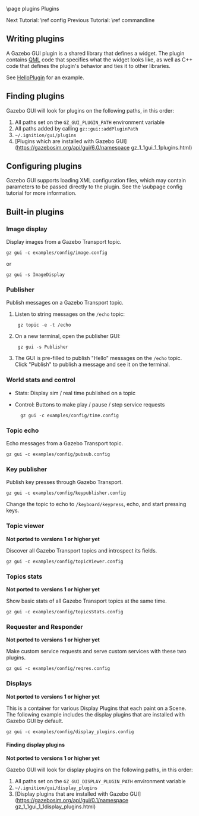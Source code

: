 \page plugins Plugins

Next Tutorial: \ref config
Previous Tutorial: \ref commandline

## Writing plugins

A Gazebo GUI plugin is a shared library that defines a widget.
The plugin contains [QML](https://doc.qt.io/qt-5/qtqml-index.html)
code that specifies what the widget looks like, as well as C++ code
that defines the plugin's behavior and ties it to other libraries.

See [HelloPlugin](https://github.com/gazebosim/gz-gui/blob/main/examples/plugin/hello_plugin/)
for an example.

## Finding plugins

Gazebo GUI will look for plugins on the following paths, in this order:

1. All paths set on the `GZ_GUI_PLUGIN_PATH` environment variable
2. All paths added by calling `gz::gui::addPluginPath`
3. `~/.ignition/gui/plugins`
4. [Plugins which are installed with Gazebo GUI](https://gazebosim.org/api/gui/6.0/namespace gz_1_1gui_1_1plugins.html)

## Configuring plugins

Gazebo GUI supports loading XML configuration files, which may contain
parameters to be passed directly to the plugin. See the \subpage config
tutorial for more information.

## Built-in plugins

### Image display

Display images from a Gazebo Transport topic.

    gz gui -c examples/config/image.config

or

    gz gui -s ImageDisplay

### Publisher

Publish messages on a Gazebo Transport topic.

1. Listen to string messages on the `/echo` topic:

        gz topic -e -t /echo

2. On a new terminal, open the publisher GUI:

        gz gui -s Publisher

3. The GUI is pre-filled to publish "Hello" messages on the `/echo` topic.
   Click "Publish" to publish a message and see it on the terminal.

### World stats and control

* Stats: Display sim / real time published on a topic
* Control: Buttons to make play / pause / step service requests

        gz gui -c examples/config/time.config

### Topic echo

Echo messages from a Gazebo Transport topic.

    gz gui -c examples/config/pubsub.config

### Key publisher

Publish key presses through Gazebo Transport.

    gz gui -c examples/config/keypublisher.config

Change the topic to echo to `/keyboard/keypress`, echo, and start pressing keys.

### Topic viewer

**Not ported to versions 1 or higher yet**

Discover all Gazebo Transport topics and introspect its fields.

    gz gui -c examples/config/topicViewer.config

### Topics stats

**Not ported to versions 1 or higher yet**

Show basic stats of all Gazebo Transport topics at the same time.

    gz gui -c examples/config/topicsStats.config

### Requester and Responder

**Not ported to versions 1 or higher yet**

Make custom service requests and serve custom services with these two
plugins.

    gz gui -c examples/config/reqres.config

### Displays

**Not ported to versions 1 or higher yet**

This is a container for various Display Plugins that each paint on a Scene.
The following example includes the display plugins that are installed with
Gazebo GUI by default.

    gz gui -c examples/config/display_plugins.config

#### Finding display plugins

**Not ported to versions 1 or higher yet**

Gazebo GUI will look for display plugins on the following paths, in this
order:

1. All paths set on the `GZ_GUI_DISPLAY_PLUGIN_PATH` environment variable
2. `~/.ignition/gui/display_plugins`
3. [Display plugins that are installed with Gazebo GUI](https://gazebosim.org/api/gui/0.1/namespace gz_1_1gui_1_1display_plugins.html)
